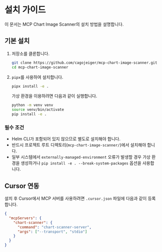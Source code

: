 # 설치 가이드

이 문서는 MCP Chart Image Scanner의 설치 방법을 설명합니다.

## 기본 설치

1. 저장소를 클론합니다.
   ```bash
   git clone https://github.com/cagojeiger/mcp-chart-image-scanner.git
   cd mcp-chart-image-scanner
   ```
2. `pipx`를 사용하여 설치합니다.
   ```bash
   pipx install -e .
   ```

   가상 환경을 이용하려면 다음과 같이 실행합니다.
   ```bash
   python -m venv venv
   source venv/bin/activate
   pip install -e .
   ```

### 필수 조건

- Helm CLI가 포함되어 있지 않으므로 별도로 설치해야 합니다.
- 반드시 프로젝트 루트 디렉토리(`mcp-chart-image-scanner/`)에서 설치해야 합니다.
- 일부 시스템에서 `externally-managed-environment` 오류가 발생할 경우 가상 환경을 생성하거나 `pip install -e . --break-system-packages` 옵션을 사용합니다.

## Cursor 연동

설치 후 Cursor에서 MCP 서버를 사용하려면 `.cursor.json` 파일에 다음과 같이 등록합니다.

```json
{
  "mcpServers": {
    "chart-scanner": {
      "command": "chart-scanner-server",
      "args": ["--transport", "stdio"]
    }
  }
}
```
